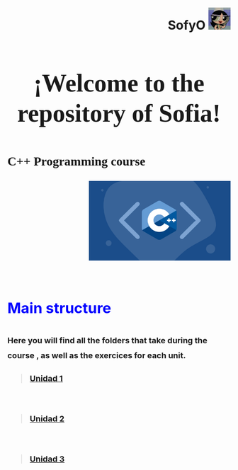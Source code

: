 <h1 align="left"><strong>
<div align="right">SofyO
<img alt="C++" height="50" src="imagenes/descarga.jpeg">
</div>

<h1 align="center"><strong><font face="Times new roman"> ¡Welcome to the repository of Sofia! </font></strong></h1>

## <font face="Century Gothic">
**C++ Programming course**
</font>

<div align="right"> 
<img alt="C++" height="180" src="imagenes/curso-cpp-facialix.jpg">
</div>

<br> 

### <font color=blue> **Main structure** </font>

<font size=4 face=""> Here you will find all the folders that take during the course , as well as the exercices for each unit. </font>

<font size=4 face="">

><a href="https://github.com/UP210419/UP210419_CPP/blob/main/U1/Readme.md">Unidad 1</a>
<br>

><a href="https://github.com/UP210419/UP210419_CPP/blob/main/U2/Readme.md">Unidad 2</a>
<br> 

><a href="https://github.com/UP210419/UP210419_CPP/blob/main/U3/Readme.md">Unidad 3</a>

</font>